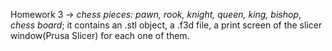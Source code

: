Homework 3 -> *chess pieces: pawn, rook, knight, queen, king, bishop*, *chess board*; it contains an .stl object, a .f3d file, a print screen of the slicer window(Prusa Slicer) for each one of them.

